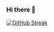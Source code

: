 ### Hi there 👋

[![GitHub Streak](https://streak-stats.demolab.com?user=ajuvercr&theme=tokyonight&border_radius=10)](https://git.io/streak-stats)

<!--
**ajuvercr/ajuvercr** is a ✨ _special_ ✨ repository because its `README.md` (this file) appears on your GitHub profile.

Here are some ideas to get you started:

- 🔭 I’m currently working on ...
- 🌱 I’m currently learning ...
- 👯 I’m looking to collaborate on ...
- 🤔 I’m looking for help with ...
- 💬 Ask me about ...
- 📫 How to reach me: ...
- 😄 Pronouns: ...
- ⚡ Fun fact: ...
-->
